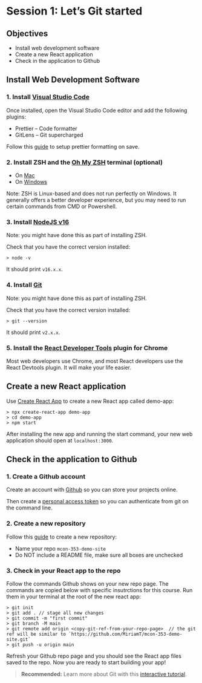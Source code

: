 # Session 1: Let’s Git started

## Objectives

- Install web development software
- Create a new React application
- Check in the application to Github

## Install Web Development Software

### 1. Install [Visual Studio Code](https://code.visualstudio.com/)

Once installed, open the Visual Studio Code editor and add the following plugins:

- Prettier – Code formatter
- GitLens – Git supercharged

Follow this [guide](https://scottsauber.com/2017/06/10/prettier-format-on-save-never-worry-about-formatting-javascript-again/) to setup prettier formatting on save.

### 2. Install ZSH and the [Oh My ZSH](https://ohmyz.sh/) terminal (optional)

- On [Mac](https://github.com/ohmyzsh/ohmyzsh/wiki)
- On [Windows](https://dev.to/vsalbuq/how-to-install-oh-my-zsh-on-windows-10-home-edition-49g2)

Note: ZSH is Linux-based and does not run perfectly on Windows. It generally offers a better developer experience, but you may need to run certain commands from CMD or Powershell.

### 3. Install [NodeJS v16 ](https://nodejs.org/en/)

Note: you might have done this as part of installing ZSH.

Check that you have the correct version installed:

```
> node -v
```

It should print `v16.x.x`.

### 4. Install [Git](https://git-scm.com/downloads)

Note: you might have done this as part of installing ZSH.

Check that you have the correct version installed:

```
> git --version
```

It should print `v2.x.x`.

### 5. Install the [React Developer Tools](https://chrome.google.com/webstore/detail/react-developer-tools/fmkadmapgofadopljbjfkapdkoienihi?hl=en) plugin for Chrome

Most web developers use Chrome, and most React developers use the React Devtools plugin. It will make your life easier.

## Create a new React application

Use [Create React App](https://create-react-app.dev/) to create a new React app called demo-app:

```
> npx create-react-app demo-app
> cd demo-app
> npm start
```

After installing the new app and running the start command, your new web application should open at `localhost:3000`.

## Check in the application to Github

### 1. Create a Github account

Create an account with [Github](https://github.com/) so you can store your projects online.

Then create a [personal access token](https://docs.github.com/en/authentication/keeping-your-account-and-data-secure/creating-a-personal-access-token) so you can authenticate from git on the command line.

### 2. Create a new repository

Follow this [guide](https://docs.github.com/en/get-started/quickstart/hello-world) to create a new repository:

- Name your repo `mcon-353-demo-site`
- Do NOT include a README file, make sure all boxes are unchecked

### 3. Check in your React app to the repo

Follow the commands Github shows on your new repo page. The commands are copied below with specific insutrctions for this course. Run them in your terminal at the root of the new react app:

```
> git init
> git add . // stage all new changes
> git commit -m "first commit"
> git branch -M main
> git remote add origin <copy-git-ref-from-your-repo-page>  // the git ref will be similar to `https://github.com/MiriamT/mcon-353-demo-site.git`
> git push -u origin main
```

Refresh your Github repo page and you should see the React app files saved to the repo. Now you are ready to start building your app!

> **Recommended:** Learn more about Git with this [interactive tutorial](https://learngitbranching.js.org/?locale=en_US).
